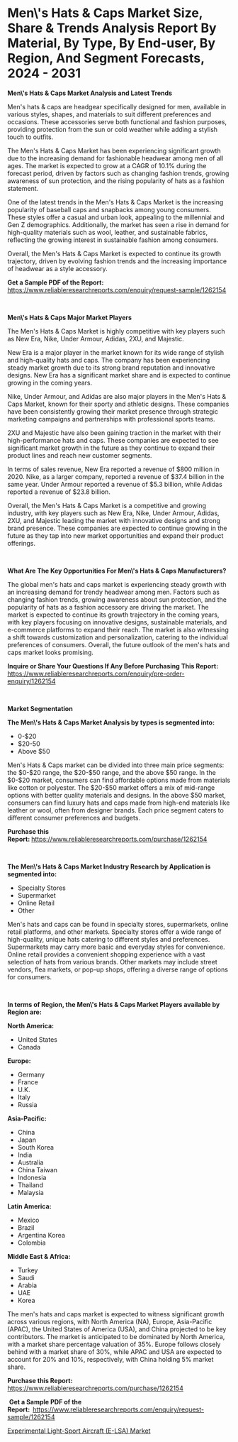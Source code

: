 <p><h1>Men\'s Hats & Caps Market Size, Share & Trends Analysis Report By Material, By Type, By End-user, By Region, And Segment Forecasts, 2024 - 2031</h1></p><p><strong>Men\'s Hats & Caps Market Analysis and Latest Trends</strong></p>
<p><p>Men's hats & caps are headgear specifically designed for men, available in various styles, shapes, and materials to suit different preferences and occasions. These accessories serve both functional and fashion purposes, providing protection from the sun or cold weather while adding a stylish touch to outfits.</p><p>The Men's Hats & Caps Market has been experiencing significant growth due to the increasing demand for fashionable headwear among men of all ages. The market is expected to grow at a CAGR of 10.1% during the forecast period, driven by factors such as changing fashion trends, growing awareness of sun protection, and the rising popularity of hats as a fashion statement.</p><p>One of the latest trends in the Men's Hats & Caps Market is the increasing popularity of baseball caps and snapbacks among young consumers. These styles offer a casual and urban look, appealing to the millennial and Gen Z demographics. Additionally, the market has seen a rise in demand for high-quality materials such as wool, leather, and sustainable fabrics, reflecting the growing interest in sustainable fashion among consumers.</p><p>Overall, the Men's Hats & Caps Market is expected to continue its growth trajectory, driven by evolving fashion trends and the increasing importance of headwear as a style accessory.</p></p>
<p><strong>Get a Sample PDF of the Report:&nbsp;</strong> <a href="https://www.reliableresearchreports.com/enquiry/request-sample/1262154">https://www.reliableresearchreports.com/enquiry/request-sample/1262154</a></p>
<p>&nbsp;</p>
<p><strong>Men\'s Hats & Caps Major Market Players</strong></p>
<p><p>The Men's Hats & Caps Market is highly competitive with key players such as New Era, Nike, Under Armour, Adidas, 2XU, and Majestic. </p><p>New Era is a major player in the market known for its wide range of stylish and high-quality hats and caps. The company has been experiencing steady market growth due to its strong brand reputation and innovative designs. New Era has a significant market share and is expected to continue growing in the coming years. </p><p>Nike, Under Armour, and Adidas are also major players in the Men's Hats & Caps Market, known for their sporty and athletic designs. These companies have been consistently growing their market presence through strategic marketing campaigns and partnerships with professional sports teams. </p><p>2XU and Majestic have also been gaining traction in the market with their high-performance hats and caps. These companies are expected to see significant market growth in the future as they continue to expand their product lines and reach new customer segments. </p><p>In terms of sales revenue, New Era reported a revenue of $800 million in 2020. Nike, as a larger company, reported a revenue of $37.4 billion in the same year. Under Armour reported a revenue of $5.3 billion, while Adidas reported a revenue of $23.8 billion. </p><p>Overall, the Men's Hats & Caps Market is a competitive and growing industry, with key players such as New Era, Nike, Under Armour, Adidas, 2XU, and Majestic leading the market with innovative designs and strong brand presence. These companies are expected to continue growing in the future as they tap into new market opportunities and expand their product offerings.</p></p>
<p>&nbsp;</p>
<p><strong>What Are The Key Opportunities For Men\'s Hats & Caps Manufacturers?</strong></p>
<p><p>The global men's hats and caps market is experiencing steady growth with an increasing demand for trendy headwear among men. Factors such as changing fashion trends, growing awareness about sun protection, and the popularity of hats as a fashion accessory are driving the market. The market is expected to continue its growth trajectory in the coming years, with key players focusing on innovative designs, sustainable materials, and e-commerce platforms to expand their reach. The market is also witnessing a shift towards customization and personalization, catering to the individual preferences of consumers. Overall, the future outlook of the men's hats and caps market looks promising.</p></p>
<p><strong>Inquire or Share Your Questions If Any Before Purchasing This Report:</strong> <a href="https://www.reliableresearchreports.com/enquiry/pre-order-enquiry/1262154">https://www.reliableresearchreports.com/enquiry/pre-order-enquiry/1262154</a></p>
<p>&nbsp;</p>
<p><strong>Market Segmentation</strong></p>
<p><strong>The Men\'s Hats & Caps Market Analysis by types is segmented into:</strong></p>
<p><ul><li>0-$20</li><li>$20-50</li><li>Above $50</li></ul></p>
<p><p>Men's Hats & Caps market can be divided into three main price segments: the $0-$20 range, the $20-$50 range, and the above $50 range. In the $0-$20 market, consumers can find affordable options made from materials like cotton or polyester. The $20-$50 market offers a mix of mid-range options with better quality materials and designs. In the above $50 market, consumers can find luxury hats and caps made from high-end materials like leather or wool, often from designer brands. Each price segment caters to different consumer preferences and budgets.</p></p>
<p><strong>Purchase this Report:&nbsp;</strong><a href="https://www.reliableresearchreports.com/purchase/1262154">https://www.reliableresearchreports.com/purchase/1262154</a></p>
<p>&nbsp;</p>
<p><strong>The Men\'s Hats & Caps Market Industry Research by Application is segmented into:</strong></p>
<p><ul><li>Specialty Stores</li><li>Supermarket</li><li>Online Retail</li><li>Other</li></ul></p>
<p><p>Men's hats and caps can be found in specialty stores, supermarkets, online retail platforms, and other markets. Specialty stores offer a wide range of high-quality, unique hats catering to different styles and preferences. Supermarkets may carry more basic and everyday styles for convenience. Online retail provides a convenient shopping experience with a vast selection of hats from various brands. Other markets may include street vendors, flea markets, or pop-up shops, offering a diverse range of options for consumers.</p></p>
<p>&nbsp;</p>
<p><strong>In terms of Region, the Men\'s Hats & Caps Market Players available by Region are:</strong></p>
<p>
    <p> <strong> North America: </strong>
        <ul>
            <li>United States</li>
            <li>Canada</li>
        </ul>
        </p> 
    <p> <strong> Europe: </strong>
        <ul>
            <li>Germany</li>
            <li>France</li>
            <li>U.K.</li>
            <li>Italy</li>
            <li>Russia</li>
        </ul>
        </p> 
    <p> <strong> Asia-Pacific: </strong>
        <ul>
            <li>China</li>
            <li>Japan</li>
            <li>South Korea</li>
            <li>India</li>
            <li>Australia</li>
            <li>China Taiwan</li>
            <li>Indonesia</li>
            <li>Thailand</li>
            <li>Malaysia</li>
        </ul>
        </p> 
    <p> <strong> Latin America: </strong>
        <ul>
            <li>Mexico</li>
            <li>Brazil</li>
            <li>Argentina Korea</li>
            <li>Colombia</li>
        </ul>
        </p> 
    <p> <strong> Middle East & Africa: </strong>
        <ul>
            <li>Turkey</li>
            <li>Saudi</li>
            <li>Arabia</li>
            <li>UAE</li>
            <li>Korea</li>
        </ul>
    </p>
    </p>
<p><p>The men's hats and caps market is expected to witness significant growth across various regions, with North America (NA), Europe, Asia-Pacific (APAC), the United States of America (USA), and China projected to be key contributors. The market is anticipated to be dominated by North America, with a market share percentage valuation of 35%. Europe follows closely behind with a market share of 30%, while APAC and USA are expected to account for 20% and 10%, respectively, with China holding 5% market share.</p></p>
<p><strong>Purchase this Report: </strong><a href="https://www.reliableresearchreports.com/purchase/1262154">https://www.reliableresearchreports.com/purchase/1262154</a></p>
<p>&nbsp;<strong>Get a Sample PDF of the Report:&nbsp;&nbsp;</strong><a href="https://www.reliableresearchreports.com/enquiry/request-sample/1262154">https://www.reliableresearchreports.com/enquiry/request-sample/1262154</a></p>
<p><strong></strong></p>
<p><p><a href="https://boundless-drawbridge-702.notion.site/Decoding-the-Experimental-Light-Sport-Aircraft-E-LSA-Market-A-Deep-Dive-into-the-Latest-Market-Tr-bf1cb5c93a834373bdec71356220ee9c">Experimental Light-Sport Aircraft (E-LSA) Market</a></p></p>